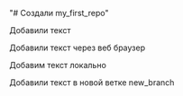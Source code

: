 "# Создали my_first_repo" 

Добавили текст


Добавили текст через веб браузер


Добавим текст локально


Добавили текст в новой ветке new_branch